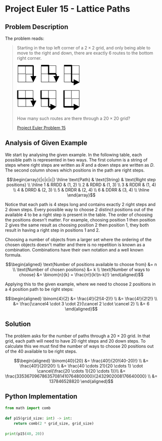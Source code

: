 # Project Euler 15 - Lattice Paths

## Problem Description
The problem reads:

> Starting in the top left corner of a $2 \times 2$ grid, and only being able to
> move to the right and down, there are exactly $6$ routes to the bottom right
> corner.
> 
> ![](img/0015.png)
>
> How many such routes are there through a $20 \times 20$ grid?
>
> [Project Euler Problem 15](https://projecteuler.net/problem=15)

## Analysis of Given Example
We start by analysing the given example. In the following table, each possible
path is represented in two ways. The first column is a string of steps where
right steps are written as $R$ and a down steps are written as $D$. The second
column shows which positions in the path are right steps.

$$\begin{array}{|c|c|c|}
\hline
\text{Path} & \text{String} & \text{Right step positions} \\
\hline
1 & RRDD & (1, 2) \\
2 & RDRD & (1, 3) \\
3 & RDDR & (1, 4) \\
4 & DRRD & (2, 3) \\
5 & DRDR & (2, 4) \\
6 & DDRR & (3, 4) \\
\hline
\end{array}$$

Notice that each path is $4$ steps long and contains exactly $2$ right steps and
$2$ down steps. Every possible way to choose $2$ distinct positions out of the
available $4$ to be a right step is present in the table. The order of choosing
the positions doesn't matter. For example, choosing position $1$ then position
$2$ gives the same result as choosing position $2$ then position $1$, they both
result in having a right step in positions $1$ and $2$.

Choosing a number of objects from a larger set where the ordering of the chosen
objects doesn't matter and there is no repetition is known as a combination.
Combinations have their own notation and a well known formula.

$$\begin{aligned}
\text{Number of positions available to choose from} &= n \\
\text{Number of chosen positions} &= k \\
\text{Number of ways to choose} &= \binom{n}{k} = \frac{n!}{k!(n-k)!}
\end{aligned}$$

Applying this to the given example, where we need to choose $2$ positions in a
$4$ position path to be right steps:

$$\begin{aligned}
\binom{4}{2} &= \frac{4!}{2!(4-2)!} \\
&= \frac{4!}{2!2!} \\
&= \frac{\cancel4 \cdot 3 \cdot 2}{\cancel 2 \cdot \cancel 2} \\
&= 6
\end{aligned}$$

## Solution
The problem asks for the number of paths through a $20 \times 20$ grid. In that
grid, each path will need to have $20$ right steps and $20$ down steps. To
calculate this we must find the number of ways to choose $20$ positions out of
the $40$ available to be right steps.

$$\begin{aligned}
\binom{40}{20} &= \frac{40!}{20!(40-20)!} \\
&= \frac{40!}{20!20!} \\
&= \frac{40 \cdots 21}{20 \cdots 1}
   \cdot \cancel{\frac{20 \cdots 1}{20 \cdots 1}}\\
&= \frac{335367096786357081410764800000}{2432902008176640000} \\
&= 137846528820
\end{aligned}$$

## Python Implementation
``` python
from math import comb

def p15(grid_size: int) -> int:
    return comb(2 * grid_size, grid_size)

print(p15(40, 20))
```
